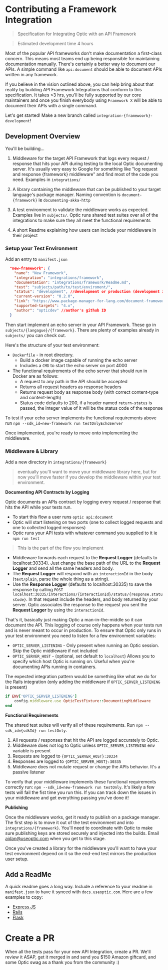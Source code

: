 # Contributing a Framework Integration
> Specification for Integrating Optic with an API Framework 

> Estimated development time 4 hours

Most of the popular API frameworks don't make documentation a first-class concern. This means most teams end up being responsible for maintaining documentation manually. There's certainly a better way to document our APIs. A simple command like `api:document` should be able to document APIs written in any framework. 
 
If you believe in the vision outlined above, you can help bring about that reality by building API Framework Integrations that conform to this specification. It takes <3 hrs, you'll be fully supported by our core maintainers and once you finish everybody using `Framework X` will be able to document their APIs with a single command. 

Let's get started! Make a new branch called `integration-{framewoork}-development`! 

## Development Overview

You'll be building...

1. Middleware for the target API Framework that logs every request / response that hits your API during testing to the local Optic documenting server. It's usually very easy to Google for something like "log request and response {framework} middleware" and find most of the code you need. Examples in `integrations/`

2. A library containing the middleware that can be published to your target language's package manager. Naming convention is `document-{framework}` ie `documenting-akka-http`

3. A test environment to validate the middleware works as expected. Examples live in `subjects/`. Optic runs shared test suites over all of the integrations to make sure they all meet the functional requirements 

4. A short Readme explaining how users can include your middleware in their project


### Setup your Test Environment 

Add an entry to `manifest.json`
```json
  "new-framework": {
    "name": "New Framework",
    "integration": "integrations/framework",
    "documentation": "integrations/framework/Readme.md",
    "test": "subjects/path/to/test/enviroment/", 
    "status": "development", //development or production (development is ignored by docs.useoptic.com)
    "current-version": "0.2.0",
    "link": "https://www.package-manager-for-lang.com/document-framework",
    "supported-targets": "4.x",
    "author": "opticdev" //author's github ID
  }
```


Then start implement an echo server in your API Framework. These go in `subjects/{langague}/{framework}`. There are plenty of examples already in `subjects/` you can check out. 

Here's the structure of your test environment:
 
-  `Dockerfile` - in root directory.
    - Build a docker image capable of running the echo server
    - Includes a `CMD` to start the echo server on port 4000
-  The functional requirements of the echo server that should run in Docker are as follows: 
    - A request to any path in the API should be accepted
    - Returns all request headers as response headers 
    - Returns request body as response body (with correct content-type and content-length)
    - Status code defaults to 200, if a header named `return-status` is passed, the integer value of it will be the status code of the response

To test if your echo server implements the functional requirements above run `npm --sdk_id=new-framework run testOnlyEchoServer` 

Once implemented, you're ready to move onto implementing the middleware. 

### Middleware & Library 

Add a new directory in `integrations/{framework}`
> eventually you'll want to move your middleware library here, but for now you'll move faster if you develop the middleware within your test environment. 

**Documenting API Contracts by Logging** 

Optic documents an APIs contract by logging every request / response that hits the API while your tests run. 
- To start this flow a user runs `optic api:document`
- Optic will start listening on two ports (one to collect logged requests and one to collected logged responses)
- Optic runs your API tests with whatever command you supplied to it ie `npm run test`

> This is the part of the flow you implement

- Middleware forwards each request to the **Request Logger** (defaults to localhost:30334). Just change the base path of the URL to the **Request Logger** and send all the same headers and body. 
- The **Request Logger** will respond with an `interactionId` in the body (`text/plain`, parse the whole thing as a string). 
- Use the **Response Logger** (defaults to localhost:30335) to save the response by calling `POST localhost:30335/interactions/{interactionId}/status/{response.statusCode}`. In that request include the headers, and body returned by your server. Optic associates the response to the request you sent the **Request Logger** by using the `interactionId`.

That's it, basically just making Optic a man-in-the-middle so it can document the API. This logging of course only happens when your tests run and is never meant to occur in production. To ensure that Optic only runs in your test environment you need to listen for a few environment variables: 

- `OPTIC_SERVER_LISTENING` - Only present when running an Optic session. Skip the Optic middleware if not included
- `OPTIC_SERVER_HOST` - (optional, set default to `localhost`) Allows you to specify which host Optic is running on. Useful when you're documenting APIs running in containers.

The expected integration pattern would be something like what we do for the Rails integration (only adding the middleware if `OPTIC_SERVER_LISTENING` is present)
```ruby
if ENV['OPTIC_SERVER_LISTENING']
    config.middleware.use OpticTestFixture::DocumentingMiddleware
end
```

**Functional Requirements** 

The shared test suites will verify all of these requirements. Run `npm --sdk_id={sdkId} run testOnly`. 

1. All requests / responses that hit the API are logged accurately to Optic.
2. Middleware does not log to Optic unless `OPTIC_SERVER_LISTENING` env variable is present 
3. Requests are logged to `{OPTIC_SERVER_HOST}:30334`
4. Responses are logged to `{OPTIC_SERVER_HOST}:30335`
5. Middleware does not mutate request or change the APIs behavior. It's a passive listener 

To verify that your middleware implements these functional requirements correctly run: `npm --sdk_id=new-framework run testOnly`. It's likely a few tests will fail the fist time you run this. If you can track down the issues in your middleware and get everything passing you've done it!

**Publishing**

Once the middleware works, get it ready to publish on a package manager. The first step is to move it out of the test environment and into `integrations/{framework}`. You'll need to coordinate with Optic to make sure publishing keys are stored securely and injected into the builds. Email aidan@useoptic.com when you get to this stage. 

Once you've created a library for the middleware you'll want to have your test environment depend on it so the end-end test mirrors the production user setup.

## Add a ReadMe
A quick readme goes a long way. Include a reference to your readme in `manifest.json` to have it synced with `docs.useoptic.com`. Here are a few examples to copy: 
- [Express JS](/integrations/node-express/Readme.md)  
- [Rails](/integrations/ruby-rack/README.md)  
- [Flask](/integrations/python-flask/README.md)  


# Create a PR
When all the tests pass for your new API Integration, create a PR. We'll review it ASAP, get it merged in and send you $150 Amazon giftcard, and some Optic swag as a thank you from the community :)  
